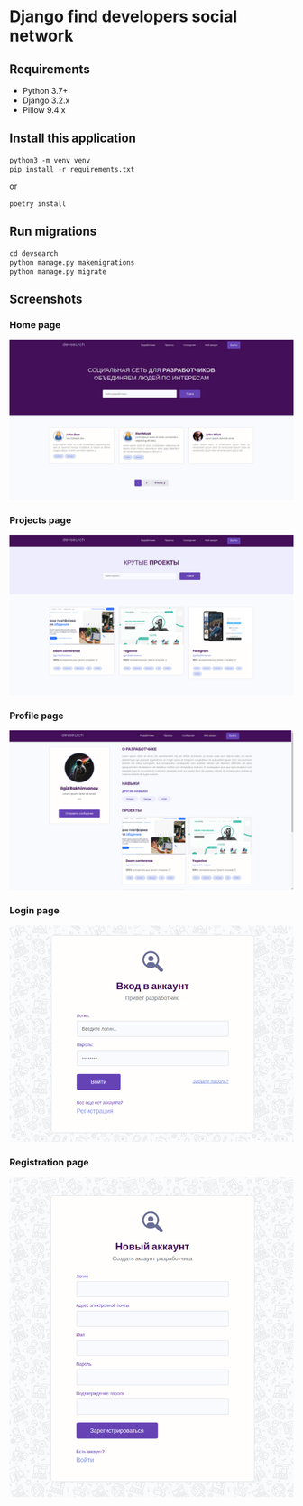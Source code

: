 # Django find developers social network


## Requirements

* Python 3.7+
* Django 3.2.x
* Pillow 9.4.x

## Install this application
```
python3 -m venv venv
pip install -r requirements.txt
```  
or  
```
poetry install
```

## Run migrations
```
cd devsearch
python manage.py makemigrations
python manage.py migrate
```

## Screenshots

### Home page
![window](images/home_page.png)

### Projects page
![window](images/projects_page.png)

### Profile page
![window](images/profile_page.png)

### Login page
![window](images/login.png)

### Registration page
![window](images/registration.png)
